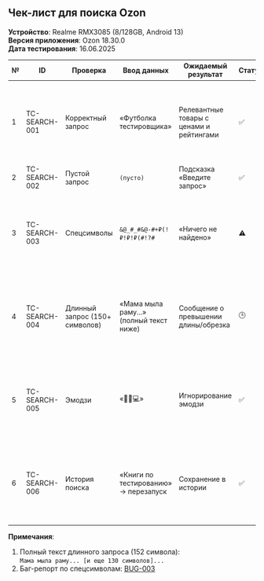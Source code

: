 ## Чек-лист для поиска Ozon

**Устройство**: Realme RMX3085 (8/128GB, Android 13)  
**Версия приложения**: Ozon 18.30.0  
**Дата тестирования**: 16.06.2025  

| №  | ID           | Проверка                     | Ввод данных                              | Ожидаемый результат                     | Статус | Скриншот                          |
|----|--------------|------------------------------|------------------------------------------|-----------------------------------------|--------|-----------------------------------|
| 1  | TC-SEARCH-001 | Корректный запрос           | «Футболка тестировщика»                  | Релевантные товары с ценами и рейтингами | ✅     | ![correct](/Ozon-Mobile-App-Testing/screenshots/correct_query.png) |
| 2  | TC-SEARCH-002 | Пустой запрос               | `(пусто)`                                | Подсказка «Введите запрос»              | ✅     | -                                 |
| 3  | TC-SEARCH-003 | Спецсимволы                 | `&@_#_#&@-#+₽(!₽!₽!₽(#!?#`              | «Ничего не найдено»                     | ⚠️     | ![bug](/Ozon-Mobile-App-Testing/screenshots/ozon_bad_results_rmx3085.png) |
| 4  | TC-SEARCH-004 | Длинный запрос (150+ символов) | «Мама мыла раму...» (полный текст ниже) | Сообщение о превышении длины/обрезка    | 🕒     | ![long](/Ozon-Mobile-App-Testing/screenshots/long_correct_query.png) |
| 5  | TC-SEARCH-005 | Эмодзи                      | «🎉📱💻»                                 | Игнорирование эмодзи                    | ✅     | ![emoji](/Ozon-Mobile-App-Testing/screenshots/emoji_query.png) |
| 6  | TC-SEARCH-006 | История поиска              | «Книги по тестированию» → перезапуск     | Сохранение в истории                    | ✅     | ![history](/Ozon-Mobile-App-Testing/screenshots/test_memory_query.png) |

**Примечания**:
1. Полный текст длинного запроса (152 символа):  
   `Мама мыла раму... [и еще 130 символов]...`
2. Баг-репорт по спецсимволам: [BUG-003](/Ozon-Mobile-App-Testing/bug_reports/ozon_search_special_chars.md)
